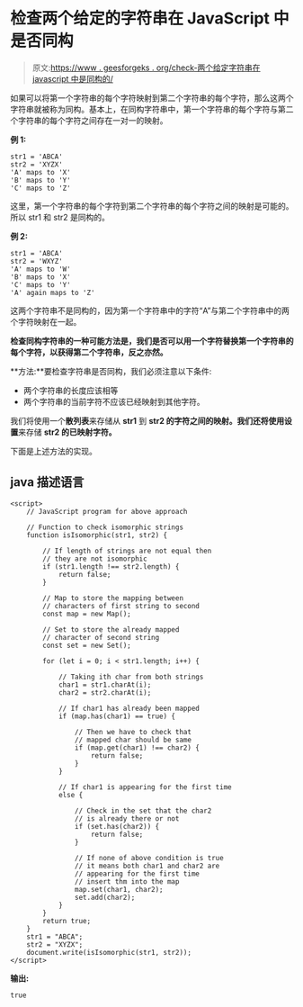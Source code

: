 # 检查两个给定的字符串在 JavaScript 中是否同构

> 原文:[https://www . geesforgeks . org/check-两个给定字符串在 javascript 中是同构的/](https://www.geeksforgeeks.org/check-two-given-strings-are-isomorphic-in-javascript/)

如果可以将第一个字符串的每个字符映射到第二个字符串的每个字符，那么这两个字符串就被称为同构。基本上，在同构字符串中，第一个字符串的每个字符与第二个字符串的每个字符之间存在一对一的映射。

**例 1:**

```
str1 = 'ABCA'
str2 = 'XYZX'
'A' maps to 'X'
'B' maps to 'Y'
'C' maps to 'Z'
```

这里，第一个字符串的每个字符到第二个字符串的每个字符之间的映射是可能的。所以 str1 和 str2 是同构的。

**例 2:**

```
str1 = 'ABCA'
str2 = 'WXYZ'
'A' maps to 'W'
'B' maps to 'X'
'C' maps to 'Y'
'A' again maps to 'Z'
```

这两个字符串不是同构的，因为第一个字符串中的字符“A”与第二个字符串中的两个字符映射在一起。

**检查同构字符串的一种可能方法是，我们是否可以用一个字符替换第一个字符串的每个字符，以获得第二个字符串，反之亦然。**

**方法:**要检查字符串是否同构，我们必须注意以下条件:

*   两个字符串的长度应该相等
*   两个字符串的当前字符不应该已经映射到其他字符。

我们将使用一个**散列表**来存储从 **str1** 到 **str2 的字符之间的映射。**我们还将使用**设置**来存储 **str2 的已映射字符。**

下面是上述方法的实现。

## java 描述语言

```
<script>
    // JavaScript program for above approach

    // Function to check isomorphic strings
    function isIsomorphic(str1, str2) {

        // If length of strings are not equal then 
        // they are not isomorphic
        if (str1.length !== str2.length) {
            return false;
        }

        // Map to store the mapping between 
        // characters of first string to second
        const map = new Map();

        // Set to store the already mapped
        // character of second string
        const set = new Set();

        for (let i = 0; i < str1.length; i++) {

            // Taking ith char from both strings
            char1 = str1.charAt(i);
            char2 = str2.charAt(i);

            // If char1 has already been mapped
            if (map.has(char1) == true) {

                // Then we have to check that 
                // mapped char should be same
                if (map.get(char1) !== char2) {
                    return false;
                }
            }

            // If char1 is appearing for the first time
            else {

                // Check in the set that the char2
                // is already there or not
                if (set.has(char2)) {
                    return false;
                }

                // If none of above condition is true
                // it means both char1 and char2 are 
                // appearing for the first time
                // insert thm into the map
                map.set(char1, char2);
                set.add(char2);
            }
        }
        return true;
    }
    str1 = "ABCA";
    str2 = "XYZX";
    document.write(isIsomorphic(str1, str2));
</script>
```

**输出:**

```
true
```